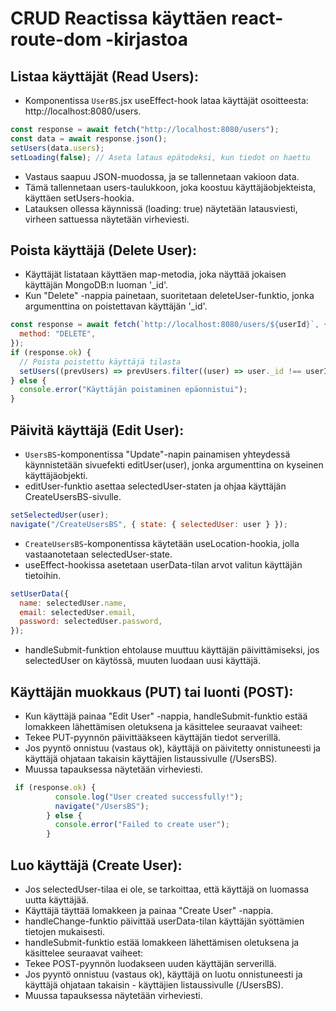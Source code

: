 # CRUD Reactissa käyttäen react-route-dom -kirjastoa

## Listaa käyttäjät (Read Users):

- Komponentissa `UserBS`.jsx useEffect-hook lataa käyttäjät osoitteesta: http://localhost:8080/users.

```javascript
const response = await fetch("http://localhost:8080/users");
const data = await response.json();
setUsers(data.users);
setLoading(false); // Aseta lataus epätodeksi, kun tiedot on haettu
```

- Vastaus saapuu JSON-muodossa, ja se tallennetaan vakioon data.
- Tämä tallennetaan users-taulukkoon, joka koostuu käyttäjäobjekteista, käyttäen setUsers-hookia.
- Latauksen ollessa käynnissä (loading: true) näytetään latausviesti, virheen sattuessa näytetään virheviesti.

## Poista käyttäjä (Delete User):

- Käyttäjät listataan käyttäen map-metodia, joka näyttää jokaisen käyttäjän MongoDB:n luoman '\_id'.
- Kun "Delete" -nappia painetaan, suoritetaan deleteUser-funktio, jonka argumenttina on poistettavan käyttäjän '\_id'.

```javascript
const response = await fetch(`http://localhost:8080/users/${userId}`, {
  method: "DELETE",
});
if (response.ok) {
  // Poista poistettu käyttäjä tilasta
  setUsers((prevUsers) => prevUsers.filter((user) => user._id !== userId));
} else {
  console.error("Käyttäjän poistaminen epäonnistui");
}
```

## Päivitä käyttäjä (Edit User):

- `UsersBS`-komponentissa "Update"-napin painamisen yhteydessä käynnistetään sivuefekti editUser(user), jonka argumenttina on kyseinen käyttäjäobjekti.
- editUser-funktio asettaa selectedUser-staten ja ohjaa käyttäjän CreateUsersBS-sivulle.

```javascript
setSelectedUser(user);
navigate("/CreateUsersBS", { state: { selectedUser: user } });
```

- `CreateUsersBS`-komponentissa käytetään useLocation-hookia, jolla vastaanotetaan selectedUser-state.
- useEffect-hookissa asetetaan userData-tilan arvot valitun käyttäjän tietoihin.

```javascript
setUserData({
  name: selectedUser.name,
  email: selectedUser.email,
  password: selectedUser.password,
});
```

- handleSubmit-funktion ehtolause muuttuu käyttäjän päivittämiseksi, jos selectedUser on käytössä, muuten luodaan uusi käyttäjä.

## Käyttäjän muokkaus (PUT) tai luonti (POST):

- Kun käyttäjä painaa "Edit User" -nappia, handleSubmit-funktio estää lomakkeen lähettämisen oletuksena ja käsittelee seuraavat vaiheet:
- Tekee PUT-pyynnön päivittääkseen käyttäjän tiedot serverillä.
- Jos pyyntö onnistuu (vastaus ok), käyttäjä on päivitetty onnistuneesti ja käyttäjä ohjataan takaisin käyttäjien listaussivulle (/UsersBS).
- Muussa tapauksessa näytetään virheviesti.

```javascript
 if (response.ok) {
          console.log("User created successfully!");
          navigate("/UsersBS");
        } else {
          console.error("Failed to create user");
        }
```

## Luo käyttäjä (Create User):

- Jos selectedUser-tilaa ei ole, se tarkoittaa, että käyttäjä on luomassa uutta käyttäjää.
- Käyttäjä täyttää lomakkeen ja painaa "Create User" -nappia.
- handleChange-funktio päivittää userData-tilan käyttäjän syöttämien tietojen mukaisesti.
- handleSubmit-funktio estää lomakkeen lähettämisen oletuksena ja käsittelee seuraavat vaiheet:
- Tekee POST-pyynnön luodakseen uuden käyttäjän serverillä.
- Jos pyyntö onnistuu (vastaus ok), käyttäjä on luotu onnistuneesti ja käyttäjä ohjataan takaisin - käyttäjien listaussivulle (/UsersBS).
- Muussa tapauksessa näytetään virheviesti.
